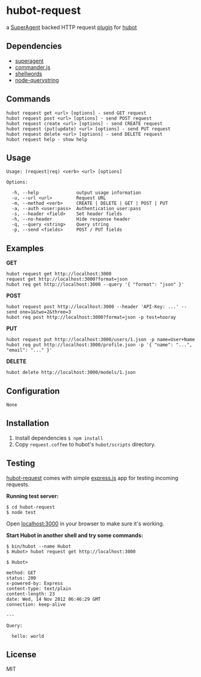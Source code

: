 # hubot-request

a [SuperAgent](https://github.com/visionmedia/superagent) backed HTTP
request [plugin](https://github.com/github/hubot-scripts) for
[hubot](https://github.com/github/hubot)

## Dependencies

* [superagent](http://visionmedia.github.com/superagent/)
* [commander.js](https://github.com/visionmedia/commander.js/)
* [shellwords](https://github.com/jimmycuadra/shellwords)
* [node-querystring](https://github.com/visionmedia/node-querystring)

## Commands

    hubot request get <url> [options] - send GET request
    hubot request post <url> [options] - send POST request
    hubot request create <url> [options] - send CREATE request
    hubot request (put|update) <url> [options] - send PUT request
    hubot request delete <url> [options] - send DELETE request
    hubot request help - show help

## Usage

    Usage: (request|req) <verb> <url> [options]

    Options:

      -h, --help              output usage information
      -u, --url <url>         Request URL
      -m, --method <verb>     CREATE | DELETE | GET | POST | PUT
      -a, --auth <user:pass>  Authentication user:pass
      -s, --header <field>    Set header fields
      -h, --no-header         Hide response header
      -q, --query <string>    Query string
      -p, --send <fields>     POST / PUT fields

## Examples

  **GET**

    hubot request get http://localhost:3000
    request get http://localhost:3000?format=json
    hubot req get http://localhost:3000 --query '{ "format": "json" }'

  **POST**

    hubot request post http://localhost:3000 --header 'API-Key: ...' --send one=1&two=2&three=3
    hubot req post http://localhost:3000?format=json -p test=hooray

  **PUT**

    hubot request put http://localhost:3000/users/1.json -p name=User+Name
    hubot req put http://localhost:3000/profile.json -p '{ "name": "...", "email": "..." }'

  **DELETE**

    hubot delete http://localhost:3000/models/1.json

## Configuration

    None

## Installation

1. Install dependencies `$ npm install`
2. Copy `request.coffee` to hubot's `hubot/scripts` directory.

## Testing

[hubot-request](https://github.com/ecarter/hubot-request) comes with simple 
[express.js](http://expressjs.com) app for testing incoming
requests.

**Running test server:**

    $ cd hubot-request
    $ node test

Open [localhost:3000](http://localhost:3000) in your browser to make
sure it's working.

**Start Hubot in another shell and try some commands:**

    $ bin/hubot --name Hubot
    $ Hubot> hubot request get http://localhost:3000

    $ Hubot>

    method: GET
    status: 200
    x-powered-by: Express
    content-type: text/plain
    content-length: 23
    date: Wed, 14 Nov 2012 06:46:29 GMT
    connection: keep-alive

    ---

    Query:

      hello: world

## License

MIT

